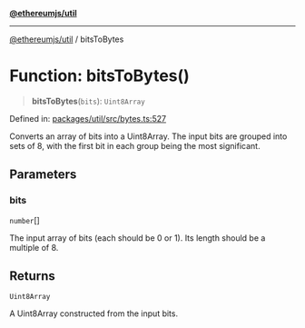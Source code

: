 [**@ethereumjs/util**](../README.md)

***

[@ethereumjs/util](../README.md) / bitsToBytes

# Function: bitsToBytes()

> **bitsToBytes**(`bits`): `Uint8Array`

Defined in: [packages/util/src/bytes.ts:527](https://github.com/ethereumjs/ethereumjs-monorepo/blob/master/packages/util/src/bytes.ts#L527)

Converts an array of bits into a Uint8Array.
The input bits are grouped into sets of 8, with the first bit in each group being the most significant.

## Parameters

### bits

`number`[]

The input array of bits (each should be 0 or 1). Its length should be a multiple of 8.

## Returns

`Uint8Array`

A Uint8Array constructed from the input bits.
